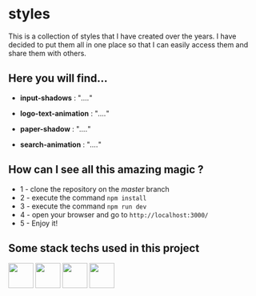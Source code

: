 # styles

This is a collection of styles that I have created over the years. 
I have decided to put them all in one place so that I can easily access them and share them with others.

## Here you will find...

- **input-shadows** : "_...._"

- **logo-text-animation** : "_...._"

- **paper-shadow** : "_...._"

- **search-animation** : "_...._"

## How can I see all this amazing magic ?
- 1 - clone the repository on the _master_ branch
- 2 - execute the command `npm install`
- 3 - execute the command `npm run dev`
- 4 - open your browser and go to `http://localhost:3000/`
- 5 - Enjoy it!

## Some stack techs used in this project

<img src="https://cdn.worldvectorlogo.com/logos/logo-javascript.svg"  style="height: 50px; width:50px;" />
<img src="https://cdn.worldvectorlogo.com/logos/pug.svg"  style="height: 50px; width:50px;" />
<img src="https://cdn.worldvectorlogo.com/logos/nodejs.svg"  style="height: 50px; width:50px;" />
<img src="https://cdn.worldvectorlogo.com/logos/git-icon.svg"  style="height: 50px; width:50px;" />